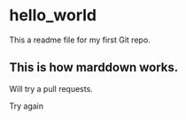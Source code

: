 # hello_world

This a readme file for my first Git repo.

## This is how marddown works.


Will try a pull requests.

Try again


